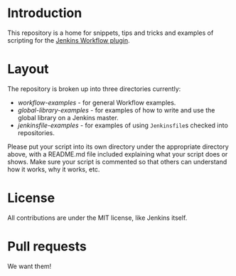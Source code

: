 # Introduction

This repository is a home for snippets, tips and tricks and examples of scripting for the [Jenkins Workflow plugin](https://github.com/jenkinsci/workflow-plugin/blob/master/README.md).

# Layout

The repository is broken up into three directories currently:

* *workflow-examples* - for general Workflow examples.
* *global-library-examples* - for examples of how to write and use the global library on a Jenkins master.
* *jenkinsfile-examples* - for examples of using `Jenkinsfile`s checked into repositories.

Please put your script into its own directory under the appropriate directory above, with a README.md file included explaining what your script does or shows. Make sure your script is commented so that others can understand how it works, why it works, etc.

# License

All contributions are under the MIT license, like Jenkins itself.

# Pull requests

We want them!
